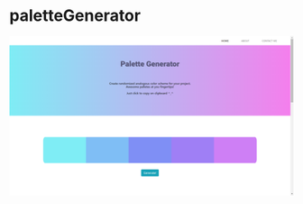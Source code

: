 # paletteGenerator
![](https://raw.githubusercontent.com/Corbe30/paletteGenerator/master/paletteGenerator.png)
